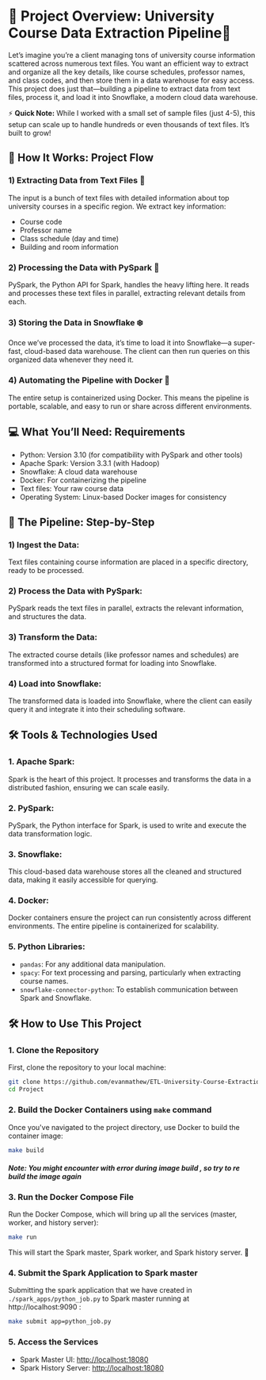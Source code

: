 # 🚀 Project Overview: University Course Data Extraction Pipeline🚀

Let’s imagine you’re a client managing tons of university course information scattered across numerous text files. You want an efficient way to extract and organize all the key details, like course schedules, professor names, and class codes, and then store them in a data warehouse for easy access. This project does just that—building a pipeline to extract data from text files, process it, and load it into Snowflake, a modern cloud data warehouse.

⚡ **Quick Note:** While I worked with a small set of sample files (just 4-5), this setup can scale up to handle hundreds or even thousands of text files. It’s built to grow!



## 🔧 How It Works: Project Flow
### 1) Extracting Data from Text Files 📂 
The input is a bunch of text files with detailed information about top university courses in a specific region. We extract key information:
- Course code
- Professor name
- Class schedule (day and time)
- Building and room information

### 2) Processing the Data with PySpark 🔄 
PySpark, the Python API for Spark, handles the heavy lifting here. It reads and processes these text files in parallel, extracting relevant details from each.

### 3) Storing the Data in Snowflake ❄️
Once we’ve processed the data, it’s time to load it into Snowflake—a super-fast, cloud-based data warehouse. The client can then run queries on this organized data whenever they need it.

### 4) Automating the Pipeline with Docker 🐳
The entire setup is containerized using Docker. This means the pipeline is portable, scalable, and easy to run or share across different environments.


## 💻 What You’ll Need: Requirements
- Python: Version 3.10 (for compatibility with PySpark and other tools)
- Apache Spark: Version 3.3.1 (with Hadoop)
- Snowflake: A cloud data warehouse
- Docker: For containerizing the pipeline
- Text files: Your raw course data
- Operating System: Linux-based Docker images for consistency


## 🔄 The Pipeline: Step-by-Step
### 1) Ingest the Data:
Text files containing course information are placed in a specific directory, ready to be processed.

### 2) Process the Data with PySpark:
PySpark reads the text files in parallel, extracts the relevant information, and structures the data.

### 3) Transform the Data:
The extracted course details (like professor names and schedules) are transformed into a structured format for loading into Snowflake.

### 4) Load into Snowflake:
The transformed data is loaded into Snowflake, where the client can easily query it and integrate it into their scheduling software.

## 🛠️ Tools & Technologies Used
### 1. Apache Spark:
Spark is the heart of this project. It processes and transforms the data in a distributed fashion, ensuring we can scale easily.

### 2. PySpark:
PySpark, the Python interface for Spark, is used to write and execute the data transformation logic.

### 3. Snowflake:
This cloud-based data warehouse stores all the cleaned and structured data, making it easily accessible for querying.

### 4. Docker:
Docker containers ensure the project can run consistently across different environments. The entire pipeline is containerized for scalability.

### 5. Python Libraries:

- `pandas`: For any additional data manipulation.
- `spacy`: For text processing and parsing, particularly when extracting course names.
- `snowflake-connector-python`: To establish communication between Spark and Snowflake.





























## 🛠️ **How to Use This Project**

### 1. Clone the Repository

First, clone the repository to your local machine:
```bash
git clone https://github.com/evanmathew/ETL-University-Course-Extraction-Using-Spark-Snowflake.git
cd Project
```


### 2. Build the Docker Containers using `make` command
Once you've navigated to the project directory, use Docker to build the container image:

```bash
make build
```

#### *Note: You might encounter with error during image build , so try to re build the image again*

### 3. Run the Docker Compose File
Run the Docker Compose, which will bring up all the services (master, worker, and history server):

```bash
make run
```
This will start the Spark master, Spark worker, and Spark history server. 🚀

### 4. Submit the Spark Application to Spark master
Submitting the spark application that we have created in `./spark_apps/python_job.py` to Spark master running at http://localhost:9090 :

```bash
make submit app=python_job.py
```

### 5.  Access the Services
- Spark Master UI: [http://localhost:18080](http://localhost:9090)
- Spark History Server: [http://localhost:18080](http://localhost:18080)

